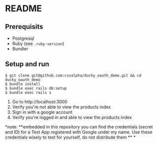 # README

## Prerequisits

- Postgresql
- Ruby (see `.ruby-version`)
- Bundler

## Setup and run

```
$ git clone git@github.com:csvalpha/ducky_oauth_demo.git && cd ducky_oauth_demo
$ bundle install
$ bundle exec rails db:setup
$ bundle exec rails s
```

1. Go to http://localhost:3000
1. Verify you're not able to view the products index
1. Sign in with a google account
1. Verify you're logged in and able to view the products index

*note: **embedded in this repository you can find the credentials (secret and ID) for a Test App registered with Google under my name. Use these credentials wisely to test for yourself, do not distribute them ** *
